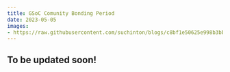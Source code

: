 ```yaml
---
title: GSoC Comunity Bonding Period
date: 2023-05-05
images: 
- https://raw.githubusercontent.com/suchinton/blogs/c8bf1e50625e998b3bb64d65e3f7d1228ffde4aa/images/CBP/GSoC-at-AGL.png
---
```


## To be updated soon!

<!--- [AGL Weekly Dev Meet](https://wiki.automotivelinux.org/dev-call-info) -->
 

